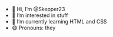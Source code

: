 - 👋 Hi, I’m @Skepper23
- 👀 I’m interested in stuff
- 🌱 I’m currently learning HTML and CSS
- 😄 Pronouns: they

